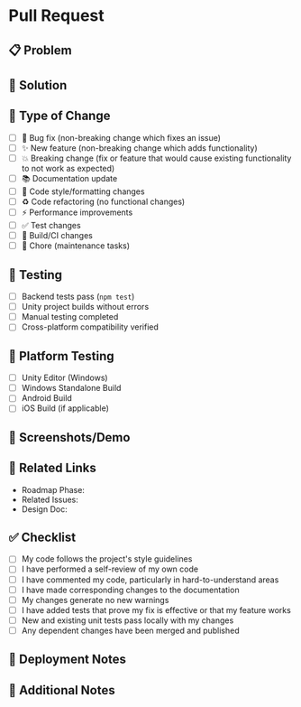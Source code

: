# Pull Request

## 📋 Problem
<!-- What issue does this PR solve? Reference any GitHub issues -->

## 🔧 Solution
<!-- How does this PR solve the problem? What changes were made? -->

## 🎯 Type of Change
<!-- Mark the relevant option with an "x" -->

- [ ] 🐛 Bug fix (non-breaking change which fixes an issue)
- [ ] ✨ New feature (non-breaking change which adds functionality)
- [ ] 💥 Breaking change (fix or feature that would cause existing functionality to not work as expected)
- [ ] 📚 Documentation update
- [ ] 🎨 Code style/formatting changes
- [ ] ♻️ Code refactoring (no functional changes)
- [ ] ⚡ Performance improvements
- [ ] ✅ Test changes
- [ ] 🔧 Build/CI changes
- [ ] 🧹 Chore (maintenance tasks)

## 🧪 Testing
<!-- How has this been tested? -->

- [ ] Backend tests pass (`npm test`)
- [ ] Unity project builds without errors
- [ ] Manual testing completed
- [ ] Cross-platform compatibility verified

## 📱 Platform Testing
<!-- Which platforms have been tested? -->

- [ ] Unity Editor (Windows)
- [ ] Windows Standalone Build
- [ ] Android Build
- [ ] iOS Build (if applicable)

## 📸 Screenshots/Demo
<!-- Add screenshots, GIFs, or video demos if applicable -->

## 🔗 Related Links
<!-- Link to roadmap phase, GitHub issues, design docs, etc. -->

- Roadmap Phase: <!-- e.g., Phase 2: Mini-Game Implementation -->
- Related Issues: <!-- #123, #456 -->
- Design Doc: <!-- Link to PRD section or architecture docs -->

## ✅ Checklist
<!-- Mark completed items with an "x" -->

- [ ] My code follows the project's style guidelines
- [ ] I have performed a self-review of my own code
- [ ] I have commented my code, particularly in hard-to-understand areas
- [ ] I have made corresponding changes to the documentation
- [ ] My changes generate no new warnings
- [ ] I have added tests that prove my fix is effective or that my feature works
- [ ] New and existing unit tests pass locally with my changes
- [ ] Any dependent changes have been merged and published

## 🚀 Deployment Notes
<!-- Any special deployment considerations -->

## 📝 Additional Notes
<!-- Any other information that would be helpful for reviewers -->